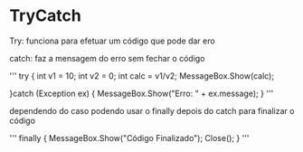 # TryCatch

Try: funciona para efetuar um código que pode dar ero

catch: faz a mensagem do erro sem fechar o código

'''
try
{
	int v1 = 10;
	int v2 = 0;
	int calc = v1/v2;
	MessageBox.Show(calc);

}catch (Exception ex)
{
	MessageBox.Show("Erro: " + ex.message);
}
'''

dependendo do caso podendo usar o finally depois do catch para finalizar o código

'''
finally
{
        MessageBox.Show("Código Finalizado");
	Close();
}
'''